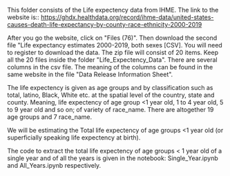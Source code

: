 This folder consists of the Life expectency data from IHME. The link to the website is:: https://ghdx.healthdata.org/record/ihme-data/united-states-causes-death-life-expectancy-by-county-race-ethnicity-2000-2019

After you go the website, click on "Files (76)". Then download the second file "Life expectancy estimates 2000-2019, both sexes [CSV]. You will need to register to download the data. The zip file will consist of 20 items. Keep all the 20 files inside the folder "Life_Expectency_Data". There are several columns in the csv file. The meaning of the columns can be found in the same website in the file "Data Release Information Sheet". 

The life expectency is given as age groups and by classification such as total, latino, Black, White etc. at the spatial level of the country, state and county. Meaning, life expectency of age group <1 year old, 1 to 4 year old, 5 to 9 year old and so on; of variety of race_name. There are altogether 19 age groups and 7 race_name.

We will be estimating the Total life expectency of age groups <1 year old (or superficially speaking life expectency at birth).  

The code to extract the total life expectency of age groups < 1 year old of a single year and of all the years is given in the notebook: Single_Year.ipynb and All_Years.ipynb respectively.
